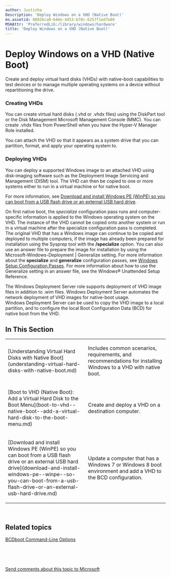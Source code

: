 ```yaml
---
author: Justinha
Description: 'Deploy Windows on a VHD (Native Boot)'
ms.assetid: 0802bca0-646e-4453-b78c-6257f1ed7e80
MSHAttr: 'PreferredLib:/library/windows/hardware'
title: 'Deploy Windows on a VHD (Native Boot)'
---
```


# Deploy Windows on a VHD (Native Boot)


Create and deploy virtual hard disks (VHDs) with native-boot capabilities to test devices or to manage multiple operating systems on a device without repartitioning the drive.

### <span id="Creating_VHDs"></span><span id="creating_vhds"></span><span id="CREATING_VHDS"></span>Creating VHDs

You can create virtual hard disks (.vhd or .vhdx files) using the DiskPart tool or the Disk Management Microsoft Management Console (MMC). You can create .vhdx files from PowerShell when you have the Hyper-V Manager Role installed.

You can attach the VHD so that it appears as a system drive that you can partition, format, and apply your operating system to.

### <span id="Deploying_VHDs"></span><span id="deploying_vhds"></span><span id="DEPLOYING_VHDS"></span>Deploying VHDs

You can deploy a supported Windows image to an attached VHD using disk-imaging software such as the Deployment Image Servicing and Management (DISM) tool. The VHD can then be copied to one or more systems either to run in a virtual machine or for native boot.

For more information, see [Download and install Windows PE (WinPE) so you can boot from a USB flash drive or an external USB hard drive](download-and-install-windows-pe--winpe--so-you-can-boot-from-a-usb-flash-drive-or-an-external-usb-hard-drive.md).

On first native boot, the *specialize* configuration pass runs and computer-specific information is applied to the Windows operating system on the VHD. The instance of the VHD cannot be copied onto another system or run in a virtual machine after the specialize configuration pass is completed. The original VHD that has a Windows image can continue to be copied and deployed to multiple computers, if the image has already been prepared for installation using the Sysprep tool with the **/specialize** option. You can also use an answer file to prepare the image for installation by using the Microsoft-Windows-Deployment | Generalize setting. For more information about the **specialize** and **generalize** configuration passes, see [Windows Setup Configuration Passes](windows-setup-configuration-passes.md). For more information about how to use the Generalize setting in an answer file, see the Windows® Unattended Setup Reference.

The Windows Deployment Server role supports deployment of VHD image files in addition to .wim files. Windows Deployment Server automates the network deployment of VHD images for native-boot usage. Windows Deployment Server can be used to copy the VHD image to a local partition, and to configure the local Boot Configuration Data (BCD) for native boot from the VHD.

## <span id="In_This_Section"></span><span id="in_this_section"></span><span id="IN_THIS_SECTION"></span>In This Section


<table>
<colgroup>
<col width="50%" />
<col width="50%" />
</colgroup>
<tbody>
<tr class="odd">
<td align="left"><p>[Understanding Virtual Hard Disks with Native Boot](understanding-virtual-hard-disks-with-native-boot.md)</p></td>
<td align="left"><p>Includes common scenarios, requirements, and recommendations for installing Windows to a VHD with native boot.</p></td>
</tr>
<tr class="even">
<td align="left"><p>[Boot to VHD (Native Boot): Add a Virtual Hard Disk to the Boot Menu](boot-to-vhd--native-boot--add-a-virtual-hard-disk-to-the-boot-menu.md)</p></td>
<td align="left"><p>Create and deploy a VHD on a destination computer.</p></td>
</tr>
<tr class="odd">
<td align="left"><p>[Download and install Windows PE (WinPE) so you can boot from a USB flash drive or an external USB hard drive](download-and-install-windows-pe--winpe--so-you-can-boot-from-a-usb-flash-drive-or-an-external-usb-hard-drive.md)</p></td>
<td align="left"><p>Update a computer that has a Windows 7 or Windows 8 boot environment and add a VHD to the BCD configuration.</p></td>
</tr>
</tbody>
</table>

 

## <span id="related_topics"></span>Related topics


[BCDboot Command-Line Options](bcdboot-command-line-options-techref-di.md)

 

 

[Send comments about this topic to Microsoft](mailto:wsddocfb@microsoft.com?subject=Documentation%20feedback%20%5Bp_adk_online\p_adk_online%5D:%20Deploy%20Windows%20on%20a%20VHD%20%28Native%20Boot%29%20%20RELEASE:%20%284/11/2016%29&body=%0A%0APRIVACY%20STATEMENT%0A%0AWe%20use%20your%20feedback%20to%20improve%20the%20documentation.%20We%20don't%20use%20your%20email%20address%20for%20any%20other%20purpose,%20and%20we'll%20remove%20your%20email%20address%20from%20our%20system%20after%20the%20issue%20that%20you're%20reporting%20is%20fixed.%20While%20we're%20working%20to%20fix%20this%20issue,%20we%20might%20send%20you%20an%20email%20message%20to%20ask%20for%20more%20info.%20Later,%20we%20might%20also%20send%20you%20an%20email%20message%20to%20let%20you%20know%20that%20we've%20addressed%20your%20feedback.%0A%0AFor%20more%20info%20about%20Microsoft's%20privacy%20policy,%20see%20http://privacy.microsoft.com/default.aspx. "Send comments about this topic to Microsoft")




